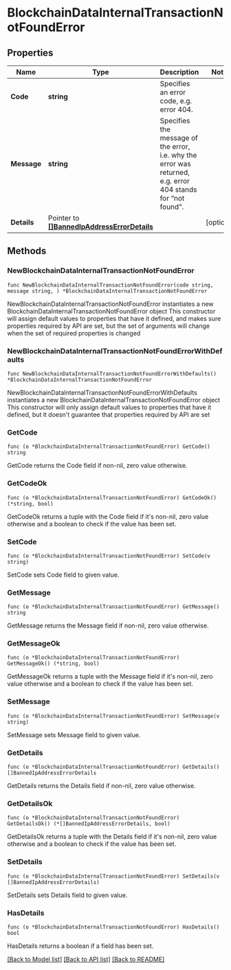 # BlockchainDataInternalTransactionNotFoundError

## Properties

Name | Type | Description | Notes
------------ | ------------- | ------------- | -------------
**Code** | **string** | Specifies an error code, e.g. error 404. | 
**Message** | **string** | Specifies the message of the error, i.e. why the error was returned, e.g. error 404 stands for “not found”. | 
**Details** | Pointer to [**[]BannedIpAddressErrorDetails**](BannedIpAddressErrorDetails.md) |  | [optional] 

## Methods

### NewBlockchainDataInternalTransactionNotFoundError

`func NewBlockchainDataInternalTransactionNotFoundError(code string, message string, ) *BlockchainDataInternalTransactionNotFoundError`

NewBlockchainDataInternalTransactionNotFoundError instantiates a new BlockchainDataInternalTransactionNotFoundError object
This constructor will assign default values to properties that have it defined,
and makes sure properties required by API are set, but the set of arguments
will change when the set of required properties is changed

### NewBlockchainDataInternalTransactionNotFoundErrorWithDefaults

`func NewBlockchainDataInternalTransactionNotFoundErrorWithDefaults() *BlockchainDataInternalTransactionNotFoundError`

NewBlockchainDataInternalTransactionNotFoundErrorWithDefaults instantiates a new BlockchainDataInternalTransactionNotFoundError object
This constructor will only assign default values to properties that have it defined,
but it doesn't guarantee that properties required by API are set

### GetCode

`func (o *BlockchainDataInternalTransactionNotFoundError) GetCode() string`

GetCode returns the Code field if non-nil, zero value otherwise.

### GetCodeOk

`func (o *BlockchainDataInternalTransactionNotFoundError) GetCodeOk() (*string, bool)`

GetCodeOk returns a tuple with the Code field if it's non-nil, zero value otherwise
and a boolean to check if the value has been set.

### SetCode

`func (o *BlockchainDataInternalTransactionNotFoundError) SetCode(v string)`

SetCode sets Code field to given value.


### GetMessage

`func (o *BlockchainDataInternalTransactionNotFoundError) GetMessage() string`

GetMessage returns the Message field if non-nil, zero value otherwise.

### GetMessageOk

`func (o *BlockchainDataInternalTransactionNotFoundError) GetMessageOk() (*string, bool)`

GetMessageOk returns a tuple with the Message field if it's non-nil, zero value otherwise
and a boolean to check if the value has been set.

### SetMessage

`func (o *BlockchainDataInternalTransactionNotFoundError) SetMessage(v string)`

SetMessage sets Message field to given value.


### GetDetails

`func (o *BlockchainDataInternalTransactionNotFoundError) GetDetails() []BannedIpAddressErrorDetails`

GetDetails returns the Details field if non-nil, zero value otherwise.

### GetDetailsOk

`func (o *BlockchainDataInternalTransactionNotFoundError) GetDetailsOk() (*[]BannedIpAddressErrorDetails, bool)`

GetDetailsOk returns a tuple with the Details field if it's non-nil, zero value otherwise
and a boolean to check if the value has been set.

### SetDetails

`func (o *BlockchainDataInternalTransactionNotFoundError) SetDetails(v []BannedIpAddressErrorDetails)`

SetDetails sets Details field to given value.

### HasDetails

`func (o *BlockchainDataInternalTransactionNotFoundError) HasDetails() bool`

HasDetails returns a boolean if a field has been set.


[[Back to Model list]](../README.md#documentation-for-models) [[Back to API list]](../README.md#documentation-for-api-endpoints) [[Back to README]](../README.md)


